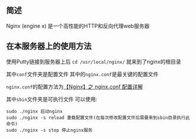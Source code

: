 ## 简述
Nginx (engine x) 是一个高性能的HTTP和反向代理web服务器

## 在本服务器上的使用方法
使用Putty链接到服务器上后
`cd /usr/local/nginx/`
就来到了nginx的根目录

其中`conf`文件夹是配置文件 其中的`nginx.conf`是最关键的配置文件

`nginx.conf`的配置方法为[【Nginx】之 nginx.conf 配置详解](https://blog.csdn.net/aiwangtingyun/article/details/118823582)

其中`sbin`文件夹是可执行文件 可以使用:
```
sudo ./nginx 启动nginx
sudo ./nginx -s reload 重载配置文件(在每次修改配置文件后需要来到sbin目录执行此命令)
sudo ./nginx -s stop 停止nginx服务
```